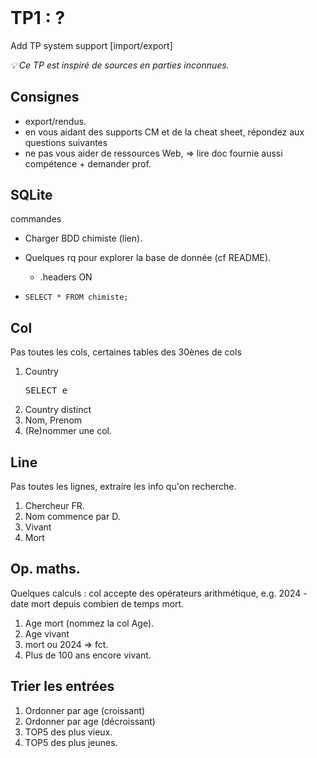 <!DOCTYPE html>
<html>
    <head>
        <title>TP1 (BDR1)</title>
        <link rel="stylesheet" href="./index.css">
        <script type="module" src="./index.js" defer></script>
    </head>
    <body>
        <header></header>
        <main>

# TP1 : ?

<todo>Add TP system support [import/export]</todo>

*💡 Ce TP est inspiré de sources en parties inconnues.*

## Consignes

- export/rendus.
- en vous aidant des supports CM et de la cheat sheet, répondez aux questions suivantes
- ne pas vous aider de ressources Web, => lire doc fournie aussi compétence + demander prof.

## SQLite

<todo>commandes</todo>

- Charger BDD chimiste (lien).

- Quelques rq pour explorer la base de donnée (cf README).
    - .headers ON
- `SELECT * FROM chimiste;`

## Col

Pas toutes les cols, certaines tables des 30ènes de cols

1. Country
   <pre lang="sql" contenteditable="true"><span class="hljs-keyword">SELECT</span> e</pre>
1. Country distinct
1. Nom, Prenom
1. (Re)nommer une col.

## Line

Pas toutes les lignes, extraire les info qu'on recherche.

1. Chercheur FR.
1. Nom commence par D.
1. Vivant
1. Mort

## Op. maths.

Quelques calculs : col accepte des opérateurs arithmétique, e.g. 2024 - date mort depuis combien de temps mort.

1. Age mort (nommez la col Age).
1. Age vivant
1. mort ou 2024 => fct.
1. Plus de 100 ans encore vivant.


## Trier les entrées

1. Ordonner par age (croissant)
1. Ordonner par age (décroissant)
1. TOP5 des plus vieux.
1. TOP5 des plus jeunes.


</main>
    </body>
</html>